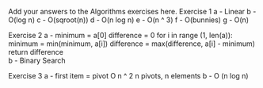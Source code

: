 Add your answers to the Algorithms exercises here.
Exercise 1
a - Linear
b - O(log n)
c - O(sqroot(n))
d - O(n log n)
e - O(n ^ 3)
f - O(bunnies)
g - O(n)

Exercise 2
a - 
minimum = a[0]
difference = 0
for i in range (1, len(a)):
    minimum = min(minimum, a[i])
    difference = max(difference, a[i] - minimum)
return difference    
b - Binary Search

Exercise 3
a - first item = pivot
O n ^ 2
n pivots, n elements
b - O (n log n)
